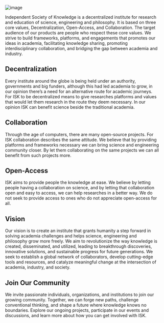 ![image](https://github.com/Independent-Society-of-Knowledge/.github/assets/76442288/03c99a81-097b-4c47-9567-2421e18f4a41)

Independent Society of Knowledge is a decentralized institute for research and education of science, engineering and philosophy. It is based on three core values, Decentralization, Open-Access, and Collaboration. The target audience of our products are people who respect these core values. We strive to build frameworks, platforms, and engagements that promotes our ideas in academia, facilitating knowledge sharing, promoting interdisciplinary collaboration, and bridging the gap between academia and industry.

## Decentralization
Every institute around the globe is being held under an authority, governments and big funders, although this had led academia to grow, in our opinion there’s a need for an alternative route for academic journeys. For ISK to be decentralized means to give researches platforms and values that would let them research in the route they deem necessary. In our opinion ISK can benefit science beside the traditional academia.

## Collaboration
Through the age of computers, there are many open-source projects. For ISK collaboration describes the same attitude. We believe that by providing platforms and frameworks necessary we can bring science and engineering community closer. By let them collaborating on the same projects we can all benefit from such projects more.

## Open-Access
ISK aims to provide people the knowledge at ease. We believe by letting people having a collaboration on science, and by letting that collaboration open and easy to access, we can help researches in a better way. We do not seek to provide access to ones who do not appreciate open-access for all.

## Vision
Our vision is to create an institute that grants humanity a step forward in solving academia challenges and helps science, engineering and philosophy grow more freely. We aim to revolutionize the way knowledge is created, disseminated, and utilized, leading to breakthrough discoveries, innovative solutions, and sustainable progress for future generations. We seek to establish a global network of collaborators, develop cutting-edge tools and resources, and catalyze meaningful change at the intersection of academia, industry, and society.

## Join Our Community
We invite passionate individuals, organizations, and institutions to join our growing community. Together, we can forge new paths, challenge conventional thinking, and shape a future where knowledge knows no boundaries. Explore our ongoing projects, participate in our events and discussions, and learn more about how you can get involved with ISK.

